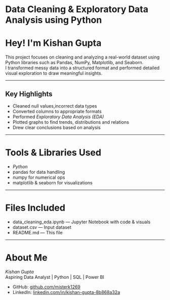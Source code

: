 # Data Cleaning & Exploratory Data Analysis using Python

# Hey! I'm Kishan Gupta

This project focuses on cleaning and analyzing a real-world dataset using Python libraries such as Pandas, NumPy, Matplotlib, and Seaborn.  
I transformed messy data into a structured format and performed detailed visual exploration to draw meaningful insights.

---

##  Key Highlights

-  Cleaned null values,incorrect data types
-  Converted columns to appropriate formats
-  Performed *Exploratory Data Analysis (EDA)*
-  Plotted graphs to find trends, distributions and relations
-  Drew clear conclusions based on analysis

---

# Tools & Libraries Used

- *Python*
- pandas for data handling
- numpy for numerical ops
- matplotlib & seaborn for visualizations

---

# Files Included

- data_cleaning_eda.ipynb — Jupyter Notebook with code & visuals  
- dataset.csv — Input dataset  
- README.md — This file

---

# About Me

*Kishan Gupta*  
Aspiring Data Analyst | Python | SQL | Power BI  
- GitHub: [github.com/misterk1269](https://github.com/misterk1269)  
- LinkedIn: [linkedin.com/in/kishan-gupta-8b868a32a](https://linkedin.com/in/kishan-gupta-8b868a32a)
